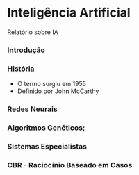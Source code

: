 Inteligência Artificial
==

Relatório sobre IA

### Introdução
### História

* O termo surgiu em 1955
* Definido por John McCarthy

### Redes Neurais
### Algoritmos Genéticos;
### Sistemas Especialistas
### CBR - Raciocínio Baseado em Casos


